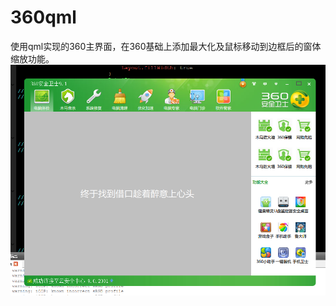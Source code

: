 # 360qml
使用qml实现的360主界面，在360基础上添加最大化及鼠标移动到边框后的窗体缩放功能。
![image](https://github.com/hanxiaoluo/360qml/raw/master/360效果图.png)
